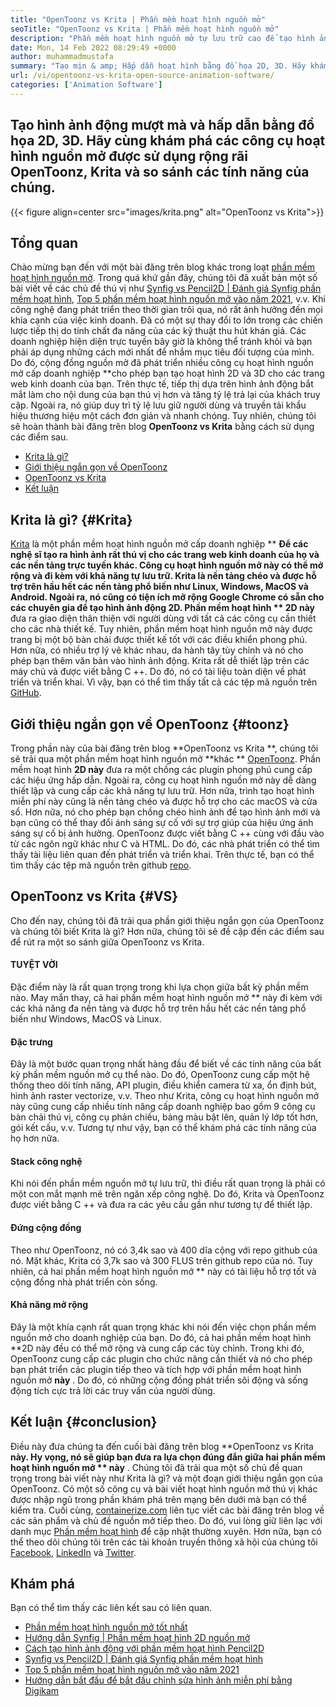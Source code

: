 ```yaml
---
title: "OpenToonz vs Krita | Phần mềm hoạt hình nguồn mở" 
seoTitle: "OpenToonz vs Krita | Phần mềm hoạt hình nguồn mở" 
description: "Phần mềm hoạt hình nguồn mở tự lưu trữ cao để tạo hình ảnh động 2D & 3D phong phú. Bài đăng trên blog này là về việc so sánh OpenToonz vs Krita." 
date: Mon, 14 Feb 2022 08:29:49 +0000
author: muhammadmustafa
summary: "Tạo mịn & amp; Hấp dẫn hoạt hình bằng đồ họa 2D, 3D. Hãy khám phá các công cụ hoạt hình nguồn mở được sử dụng rộng rãi OpenToonz, Krita và so sánh các tính năng của chúng." 
url: /vi/opentoonz-vs-krita-open-source-animation-software/
categories: ['Animation Software']
---
```


## Tạo hình ảnh động mượt mà và hấp dẫn bằng đồ họa 2D, 3D. Hãy cùng khám phá các công cụ hoạt hình nguồn mở được sử dụng rộng rãi OpenToonz, Krita và so sánh các tính năng của chúng.

{{< figure align=center src="images/krita.png" alt="OpenToonz vs Krita">}}


## Tổng quan
Chào mừng bạn đến với một bài đăng trên blog khác trong loạt [phần mềm hoạt hình nguồn mở][1]. Trong quá khứ gần đây, chúng tôi đã xuất bản một số bài viết về các chủ đề thú vị như [Synfig vs Pencil2D | Đánh giá Synfig phần mềm hoạt hình][2], [Top 5 phần mềm hoạt hình nguồn mở vào năm 2021][3], v.v. Khi công nghệ đang phát triển theo thời gian trôi qua, nó rất ảnh hưởng đến mọi khía cạnh của việc kinh doanh. Đã có một sự thay đổi to lớn trong các chiến lược tiếp thị do tính chất đa năng của các kỹ thuật thu hút khán giả. Các doanh nghiệp hiện diện trực tuyến bây giờ là không thể tránh khỏi và bạn phải áp dụng những cách mới nhất để nhắm mục tiêu đối tượng của mình.
Do đó, cộng đồng nguồn mở đã phát triển nhiều công cụ hoạt hình nguồn mở cấp doanh nghiệp **cho phép bạn tạo hoạt hình 2D và 3D cho các trang web kinh doanh của bạn. Trên thực tế, tiếp thị dựa trên hình ảnh động bắt mắt làm cho nội dung của bạn thú vị hơn và tăng tỷ lệ trả lại của khách truy cập. Ngoài ra, nó giúp duy trì tỷ lệ lưu giữ người dùng và truyền tải khẩu hiệu thương hiệu một cách đơn giản và nhanh chóng. Tuy nhiên, chúng tôi sẽ hoàn thành bài đăng trên blog  **OpenToonz vs Krita**   bằng cách sử dụng các điểm sau.
  * [Krita là gì?][4]
  * [Giới thiệu ngắn gọn về OpenToonz][5]
  * [OpenToonz vs Krita][6]
  * [Kết luận][7]

## Krita là gì?   {#Krita}
[Krita][8] là một phần mềm hoạt hình nguồn mở cấp doanh nghiệp ** **Để các nghệ sĩ tạo ra hình ảnh rất thú vị cho các trang web kinh doanh của họ và các nền tảng trực tuyến khác. Công cụ hoạt hình nguồn mở này có thể mở rộng và đi kèm với khả năng tự lưu trữ. Krita là nền tảng chéo và được hỗ trợ trên hầu hết các nền tảng phổ biến như Linux, Windows, MacOS và Android. Ngoài ra, nó cũng có tiện ích mở rộng Google Chrome có sẵn cho các chuyên gia để tạo hình ảnh động 2D. Phần mềm hoạt hình **  2D này**  đưa ra giao diện thân thiện với người dùng với tất cả các công cụ cần thiết cho các nhà thiết kế.
Tuy nhiên, phần mềm hoạt hình nguồn mở này được trang bị một bộ bàn chải được thiết kế tốt với các điều khiển phong phú. Hơn nữa, có nhiều trợ lý vẽ khác nhau, da hành tây tùy chỉnh và nó cho phép bạn thêm văn bản vào hình ảnh động. Krita rất dễ thiết lập trên các máy chủ và được viết bằng C ++. Do đó, nó có tài liệu toàn diện về phát triển và triển khai. Vì vậy, bạn có thể tìm thấy tất cả các tệp mã nguồn trên [GitHub][9].

## Giới thiệu ngắn gọn về OpenToonz   {#toonz}
Trong phần này của bài đăng trên blog **OpenToonz vs Krita **, chúng tôi sẽ trải qua một phần mềm hoạt hình nguồn mở  **khác **  [OpenToonz][10]. Phần mềm hoạt hình  **2D này**   đưa ra một chồng các plugin phong phú cung cấp các hiệu ứng hấp dẫn. Ngoài ra, công cụ hoạt hình nguồn mở này dễ dàng thiết lập và cung cấp các khả năng tự lưu trữ. Hơn nữa, trình tạo hoạt hình miễn phí này cũng là nền tảng chéo và được hỗ trợ cho các macOS và cửa sổ. Hơn nữa, nó cho phép bạn chồng chéo hình ảnh để tạo hình ảnh mới và bạn cũng có thể thay đổi ánh sáng sự cố với sự trợ giúp của hiệu ứng ánh sáng sự cố bị ảnh hưởng.
OpenToonz được viết bằng C ++ cùng với đầu vào từ các ngôn ngữ khác như C và HTML. Do đó, các nhà phát triển có thể tìm thấy tài liệu liên quan đến phát triển và triển khai. Trên thực tế, bạn có thể tìm thấy các tệp mã nguồn trên github [repo][11].

## OpenToonz vs Krita   {#VS}
Cho đến nay, chúng tôi đã trải qua phần giới thiệu ngắn gọn của OpenToonz và chúng tôi biết Krita là gì? Hơn nữa, chúng tôi sẽ đề cập đến các điểm sau để rút ra một so sánh giữa OpenToonz vs Krita.

#### TUYỆT VỜI
Đặc điểm này là rất quan trọng trong khi lựa chọn giữa bất kỳ phần mềm nào. May mắn thay, cả hai phần mềm hoạt hình nguồn mở ** này đi kèm với các khả năng đa nền tảng và được hỗ trợ trên hầu hết các nền tảng phổ biến như Windows, MacOS và Linux.

#### Đặc trưng
Đây là một bước quan trọng nhất hàng đầu để biết về các tính năng của bất kỳ phần mềm nguồn mở cụ thể nào. Do đó, OpenToonz cung cấp một hệ thống theo dõi tính năng, API plugin, điều khiển camera từ xa, ổn định bút, hình ảnh raster vectorize, v.v. Theo như Krita, công cụ hoạt hình nguồn mở này cũng cung cấp nhiều tính năng cấp doanh nghiệp bao gồm 9 công cụ bàn chải thú vị, công cụ phản chiếu, bảng màu bật lên, quản lý lớp tốt hơn, gói kết cấu, v.v. Tương tự như vậy, bạn có thể khám phá các tính năng của họ hơn nữa.

#### Stack công nghệ
Khi nói đến phần mềm nguồn mở tự lưu trữ, thì điều rất quan trọng là phải có một con mắt mạnh mẽ trên ngăn xếp công nghệ. Do đó, Krita và OpenToonz được viết bằng C ++ và đưa ra các yêu cầu gần như tương tự để thiết lập.

#### Đứng cộng đồng
Theo như OpenToonz, nó có 3,4k sao và 400 dĩa cộng với repo github của nó. Mặt khác, Krita có 3,7k sao và 300 FLUS trên github repo của nó. Tuy nhiên, cả hai phần mềm hoạt hình nguồn mở ** này có tài liệu hỗ trợ tốt và cộng đồng nhà phát triển còn sống.

#### Khả năng mở rộng
Đây là một khía cạnh rất quan trọng khác khi nói đến việc chọn phần mềm nguồn mở cho doanh nghiệp của bạn. Do đó, cả hai phần mềm hoạt hình **2D này đều có thể mở rộng và cung cấp các tùy chỉnh. Trong khi đó, OpenToonz cung cấp các plugin cho chức năng cần thiết và nó cho phép bạn phát triển các plugin tiếp theo và tích hợp với phần mềm hoạt hình nguồn mở  **này**  . Do đó, có những cộng đồng phát triển sôi động và sống động tích cực trả lời các truy vấn của người dùng.

## Kết luận   {#conclusion}
Điều này đưa chúng ta đến cuối bài đăng trên blog **OpenToonz vs Krita  **này. Hy vọng, nó sẽ giúp bạn đưa ra lựa chọn đúng đắn giữa hai phần mềm hoạt hình nguồn mở **  này** . Chúng tôi đã trải qua một số chủ đề quan trọng trong bài viết này như Krita là gì? và một đoạn giới thiệu ngắn gọn của OpenToonz. Có một số công cụ và bài viết hoạt hình nguồn mở thú vị khác được nhập ngũ trong phần khám phá trên mạng bên dưới mà bạn có thể kiểm tra.
Cuối cùng, [containerize.com][12] liên tục viết các bài đăng trên blog về các sản phẩm và chủ đề nguồn mở tiếp theo. Do đó, vui lòng giữ liên lạc với danh mục [Phần mềm hoạt hình][13] để cập nhật thường xuyên. Hơn nữa, bạn có thể theo dõi chúng tôi trên các tài khoản truyền thông xã hội của chúng tôi [Facebook][14], [LinkedIn][15] và [Twitter][16].

## Khám phá
Bạn có thể tìm thấy các liên kết sau có liên quan.
  * [Phần mềm hoạt hình nguồn mở tốt nhất][13]
  * [Hướng dẫn Synfig | Phần mềm hoạt hình 2D nguồn mở][17]
  * [Cách tạo hình ảnh động với phần mềm hoạt hình Pencil2D][18]
  * [Synfig vs Pencil2D | Đánh giá Synfig phần mềm hoạt hình][2]
  * [Top 5 phần mềm hoạt hình nguồn mở vào năm 2021][3]
  * [Hướng dẫn bắt đầu để bắt đầu chỉnh sửa hình ảnh miễn phí bằng Digikam][19]

  
[1]: https://blog.containerize.com/category/animation-software/
[2]: https://blog.containerize.com/animation-software/synfig-vs-pencil2d-animation-software-synfig-review/
[3]: https://blog.containerize.com/animation-software/top-5-open-source-animation-software-in-2021/
[4]: #krita
[5]: #toonz
[6]: #vs
[7]: #Conclusion
[8]: https://products.containerize.com/animation-software/krita/
[9]: https://github.com/KDE/krita
[10]: https://products.containerize.com/animation-software/opentoonz/
[11]: https://github.com/opentoonz/opentoonz
[12]: https://www.containerize.com/
[13]: https://products.containerize.com/animation-software/
[14]: https://web.facebook.com/containerize
[15]: https://www.linkedin.com/company/containerize/
[16]: https://twitter.com/containerize_co
[17]: https://blog.containerize.com/animation-software/synfig-tutorial-an-open-source-2d-animation-software/
[18]: https://blog.containerize.com/animation-software/how-to-create-animations-with-pencil2d-animation-software/
[19]: https://blog.containerize.com/animation-software/beginners-guide-to-start-free-image-editing-using-digikam/
